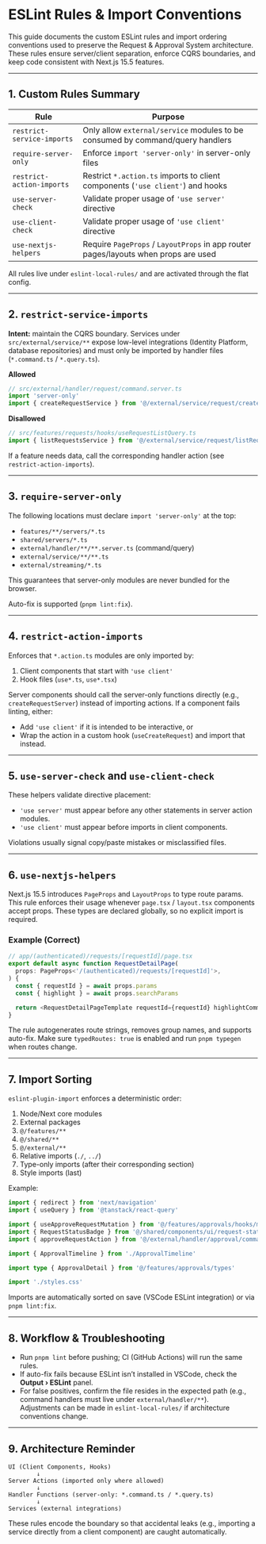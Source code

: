 # ESLint Rules & Import Conventions

This guide documents the custom ESLint rules and import ordering conventions used to preserve the Request & Approval System architecture. These rules ensure server/client separation, enforce CQRS boundaries, and keep code consistent with Next.js 15.5 features.

---

## 1. Custom Rules Summary

| Rule | Purpose |
|------|---------|
| `restrict-service-imports` | Only allow `external/service` modules to be consumed by command/query handlers |
| `require-server-only` | Enforce `import 'server-only'` in server-only files |
| `restrict-action-imports` | Restrict `*.action.ts` imports to client components (`'use client'`) and hooks |
| `use-server-check` | Validate proper usage of `'use server'` directive |
| `use-client-check` | Validate proper usage of `'use client'` directive |
| `use-nextjs-helpers` | Require `PageProps` / `LayoutProps` in app router pages/layouts when props are used |

All rules live under `eslint-local-rules/` and are activated through the flat config.

---

## 2. `restrict-service-imports`

**Intent:** maintain the CQRS boundary. Services under `src/external/service/**` expose low-level integrations (Identity Platform, database repositories) and must only be imported by handler files (`*.command.ts` / `*.query.ts`).

**Allowed**

```typescript
// src/external/handler/request/command.server.ts
import 'server-only'
import { createRequestService } from '@/external/service/request/createRequest.service'
```

**Disallowed**

```typescript
// src/features/requests/hooks/useRequestListQuery.ts
import { listRequestsService } from '@/external/service/request/listRequests.service' // ❌
```

If a feature needs data, call the corresponding handler action (see `restrict-action-imports`).

---

## 3. `require-server-only`

The following locations must declare `import 'server-only'` at the top:

- `features/**/servers/*.ts`
- `shared/servers/*.ts`
- `external/handler/**/**.server.ts` (command/query)
- `external/service/**/**.ts`
- `external/streaming/*.ts`

This guarantees that server-only modules are never bundled for the browser.

Auto-fix is supported (`pnpm lint:fix`).

---

## 4. `restrict-action-imports`

Enforces that `*.action.ts` modules are only imported by:

1. Client components that start with `'use client'`
2. Hook files (`use*.ts`, `use*.tsx`)

Server components should call the server-only functions directly (e.g., `createRequestServer`) instead of importing actions. If a component fails linting, either:
- Add `'use client'` if it is intended to be interactive, or
- Wrap the action in a custom hook (`useCreateRequest`) and import that instead.

---

## 5. `use-server-check` and `use-client-check`

These helpers validate directive placement:

- `'use server'` must appear before any other statements in server action modules.
- `'use client'` must appear before imports in client components.

Violations usually signal copy/paste mistakes or misclassified files.

---

## 6. `use-nextjs-helpers`

Next.js 15.5 introduces `PageProps` and `LayoutProps` to type route params. This rule enforces their usage whenever `page.tsx` / `layout.tsx` components accept props. These types are declared globally, so no explicit import is required.

### Example (Correct)

```typescript
// app/(authenticated)/requests/[requestId]/page.tsx
export default async function RequestDetailPage(
  props: PageProps<'/(authenticated)/requests/[requestId]'>,
) {
  const { requestId } = await props.params
  const { highlight } = await props.searchParams

  return <RequestDetailPageTemplate requestId={requestId} highlightCommentId={highlight} />
}
```

The rule autogenerates route strings, removes group names, and supports auto-fix. Make sure `typedRoutes: true` is enabled and run `pnpm typegen` when routes change.

---

## 7. Import Sorting

`eslint-plugin-import` enforces a deterministic order:

1. Node/Next core modules
2. External packages
3. `@/features/**`
4. `@/shared/**`
5. `@/external/**`
6. Relative imports (`./`, `../`)
7. Type-only imports (after their corresponding section)
8. Style imports (last)

Example:

```typescript
import { redirect } from 'next/navigation'
import { useQuery } from '@tanstack/react-query'

import { useApproveRequestMutation } from '@/features/approvals/hooks/mutation/useApproveRequestMutation'
import { RequestStatusBadge } from '@/shared/components/ui/request-status-badge'
import { approveRequestAction } from '@/external/handler/approval/command.action'

import { ApprovalTimeline } from './ApprovalTimeline'

import type { ApprovalDetail } from '@/features/approvals/types'

import './styles.css'
```

Imports are automatically sorted on save (VSCode ESLint integration) or via `pnpm lint:fix`.

---

## 8. Workflow & Troubleshooting

- Run `pnpm lint` before pushing; CI (GitHub Actions) will run the same rules.
- If auto-fix fails because ESLint isn’t installed in VSCode, check the **Output › ESLint** panel.
- For false positives, confirm the file resides in the expected path (e.g., command handlers must live under `external/handler/**`).  
  Adjustments can be made in `eslint-local-rules/` if architecture conventions change.

---

## 9. Architecture Reminder

```
UI (Client Components, Hooks)
        ↓
Server Actions (imported only where allowed)
        ↓
Handler Functions (server-only: *.command.ts / *.query.ts)
        ↓
Services (external integrations)
```

These rules encode the boundary so that accidental leaks (e.g., importing a service directly from a client component) are caught automatically.
